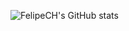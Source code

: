 ![FelipeCH's GitHub stats](https://github-readme-stats.vercel.app/api?username=lipef23937&show_icons=true&theme=transparent)
